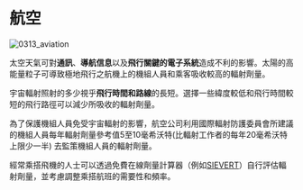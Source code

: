 # 航空

![0313_aviation](./static/0313_aviation.png)

太空天氣可對**通訊**、**導航信息**以及**飛行關鍵的電子系統**造成不利的影響。太陽的高能量粒子可導致極地飛行之航機上的機組人員和乘客吸收較高的輻射劑量。

宇宙輻射照射的多少視乎**飛行時間和路線**的長短。選擇一些緯度較低和飛行時間較短的飛行路徑可以減少所吸收的輻射劑量。

為了保護機組人員免受宇宙輻射的影響，航空公司利用國際輻射防護委員會所建議的機組人員每年輻射劑量參考值5至10毫希沃特(比輻射工作者的每年20毫希沃特上限少一半) 去監策機組人員的輻射劑量。

經常乘搭飛機的人士可以透過免費在線劑量計算器（例如[SIEVERT](https://www.sievert-system.org)）自行評估輻射劑量，並考慮調整乘搭航班的需要性和頻率。
